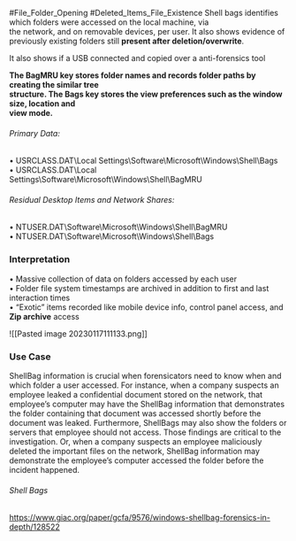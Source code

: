 #File_Folder_Opening 
#Deleted_Items_File_Existence 
Shell bags identifies which folders were accessed on the local machine, via  
the network, and on removable devices, per user. It also shows evidence of  
previously existing folders still **present after deletion/overwrite**.

It also shows if a USB connected and copied over a anti-forensics tool

**The BagMRU key stores folder names and records folder paths by creating the similar tree  
structure.
The Bags key stores the view preferences such as the window size, location and  
view mode.**

###### Primary Data:
• USRCLASS.DAT\\Local Settings\\Software\\Microsoft\\Windows\\Shell\Bags  
• USRCLASS.DAT\\Local Settings\\Software\\Microsoft\\Windows\\Shell\\BagMRU

###### Residual Desktop Items and Network Shares:
• NTUSER.DAT\\Software\\Microsoft\\Windows\\Shell\BagMRU  
• NTUSER.DAT\\Software\\Microsoft\\Windows\\Shell\Bags

### **Interpretation**  
• Massive collection of data on folders accessed by each user  
• Folder file system timestamps are archived in addition to first and last  
interaction times  
• “Exotic” items recorded like mobile device info, control panel access, and  
**Zip archive** access

![[Pasted image 20230117111133.png]]

### Use Case
ShellBag information is crucial when forensicators need to know when and which folder a user accessed. For instance, when a company suspects an employee leaked a confidential document stored on the network, that employee’s computer may have the ShellBag information that demonstrates the folder containing that document was accessed shortly before the document was leaked. Furthermore, ShellBags may also show the folders or servers that employee should not access. Those findings are critical to the investigation. Or, when a company suspects an employee maliciously deleted the important files on the network, ShellBag information may demonstrate the employee’s computer accessed the folder before the incident happened.

###### Shell Bags
https://www.giac.org/paper/gcfa/9576/windows-shellbag-forensics-in-depth/128522